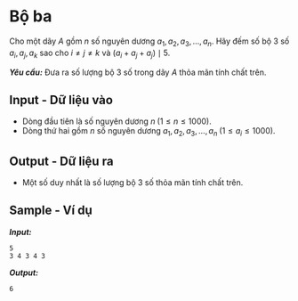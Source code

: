 
# Bộ ba

Cho một dãy $A$ gồm $n$ số nguyên dương $a_1, a_2, a_3, \ldots, a_n$. Hãy đếm số bộ $3$ số $a_i, a_j, a_k$ sao cho $i \neq j \neq k$ và $(a_i + a_j + a_j) \mid 5$.

***Yêu cầu:*** Đưa ra số lượng bộ $3$ số trong dãy $A$ thỏa mãn tính chất trên.

## Input - Dữ liệu vào

- Dòng đầu tiên là số nguyên dương $n \; (1 \le n \le 1000)$.
- Dòng thứ hai gồm $n$ số nguyên dương $a_1, a_2, a_3, \ldots, a_n \; (1 \le a_i \le 1000)$.

## Output - Dữ liệu ra

- Một số duy nhất là số lượng bộ $3$ số thỏa mãn tính chất trên.

## Sample - Ví dụ

***Input:***

```
5
3 4 3 4 3
```

***Output:***

```
6
```